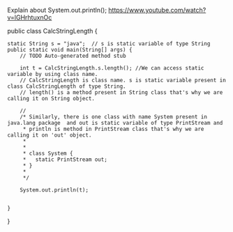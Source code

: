 Explain about System.out.println();
https://www.youtube.com/watch?v=lGHrhtuxnOc

public class CalcStringLength {

	static String s = "java";  // s is static variable of type String
	public static void main(String[] args) {
		// TODO Auto-generated method stub
		
		int t = CalcStringLength.s.length(); //We can access static variable by using class name.
		// CalcStringLength is class name. s is static variable present in class CalcStringLength of type String.
		// length() is a method present in String class that's why we are calling it on String object.
		
		// 
		/* Similarly, there is one class with name System present in java.lang package  and out is static variable of type PrintStream and 
		 * println is method in PrintStream class that's why we are calling it on 'out' object.
		 * 
		 * 
		 * class System {
		 *   static PrintStream out;
		 * }
		 * 
		 */
		
		System.out.println(t);
		

	}

}

